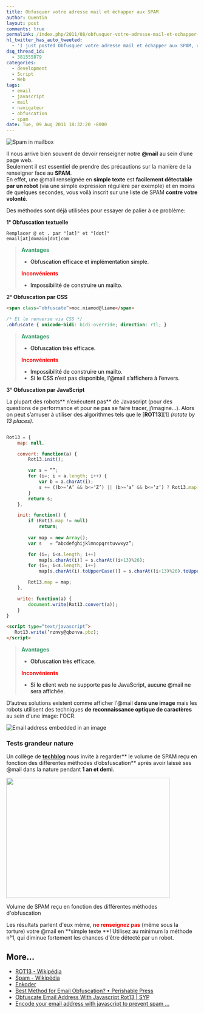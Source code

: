 ```yaml
---
title: Obfusquer votre adresse mail et échapper aux SPAM
author: Quentin
layout: post
comments: true
permalink: /index.php/2011/08/obfusquer-votre-adresse-mail-et-echapper-aux-spam/
hl_twitter_has_auto_tweeted:
  - 'I just posted Obfusquer votre adresse mail et échapper aux SPAM, read it here: http://blog.quentinrousseau.fr/?p=134'
dsq_thread_id:
  - 381555879
categories:
  - development
  - Script
  - Web
tags:
  - email
  - javascript
  - mail
  - navigateur
  - obfuscation
  - spam
date: Tue, 09 Aug 2011 18:32:20 -8000
---
```

![Spam in mailbox](/assets/wp-content/uploads/2011/08/spam-300x199.jpg)

Il nous arrive bien souvent de devoir renseigner notre **@mail** au sein d&rsquo;une page web.  
Seulement il est essentiel de prendre des précautions sur la manière de la renseigner face au **SPAM**.  
En effet, une @mail renseignée en **simple texte** est **facilement détectable par un robot** (via une simple expression régulière par exemple) et en moins de quelques secondes, vous voilà inscrit sur une liste de SPAM **contre votre volonté**.

Des méthodes sont déjà utilisées pour essayer de palier à ce problème:

**<span style="color: #333333;">1°</span> Obfuscation textuelle**

```plain
Remplacer @ et . par "[at]" et "[dot]"
email[at]domain[dot]com
```

> **<span style="color: #339966;">Avantages</span>**
> 
> *   <span style="color: #339966;"><span style="color: #000000;">Obfuscation efficace et implémentation simple.<br /> </span></span>
> 
> **<span style="color: #ff0000;">Inconvénients</span>**
> 
> *   <span style="color: #ff0000;"><span style="color: #000000;">Impossibilité de construire un mailto.</span></span>

**<span style="color: #333333;">2°</span> Obfuscation par CSS**

```html
<span class=“obfuscate”>moc.niamod@liame</span>
```
```css
/* Et le renverse via CSS */
.obfuscate { unicode-bidi: bidi-override; direction: rtl; }
```

> **<span style="color: #339966;">Avantages</span>**
> 
> *   <span style="color: #000000;">Obfuscation très efficace.</span>
> 
> **<span style="color: #ff0000;">Inconvénients</span>**
> 
> *   <span style="color: #000000;">Impossibilité de construire un mailto.</span>
> *   <span style="color: #000000;">Si le CSS n&rsquo;est pas disponible, l&rsquo;@mail s&rsquo;affichera à l&rsquo;envers.<br /> </span>

**<span style="color: #333333;">3°</span> Obfuscation par JavaScript**

La plupart des robots** n&rsquo;exécutent pas** de Javascript (pour des questions de performance et pour ne pas se faire tracer, j&rsquo;imagine&#8230;). Alors on peut s&rsquo;amuser à utiliser des algorithmes tels que le [**ROT13**][1] *(rotate by 13 places)*.

```javascript

Rot13 = {
    map: null,

    convert: function(a) {
        Rot13.init();

        var s = ””;
        for (i=; i < a.length; i++) {
            var b = a.charAt(i);
            s += ((b>=‘A’ && b<=‘Z’) || (b>=‘a’ && b<=‘z’) ? Rot13.map[b] : b);
        }
        return s;
    },

    init: function() {
        if (Rot13.map != null)
            return;
              
        var map = new Array();
        var s   = “abcdefghijklmnopqrstuvwxyz”;

        for (i=; i<s.length; i++)
            map[s.charAt(i)] = s.charAt((i+13)%26);
        for (i=; i<s.length; i++)
            map[s.charAt(i).toUpperCase()] = s.charAt((i+13)%26).toUpperCase();

        Rot13.map = map;
    },

    write: function(a) {
        document.write(Rot13.convert(a));
    }
}

```
```html
<script type=“text/javascript”>
   Rot13.write(’rznvy@qbznva.pbz);
</script>
```

> <span style="color: #339966;"><strong>Avantages</strong></span>
> 
> *   <span style="color: #000000;">Obfuscation très efficace.</span>
> 
> <span style="color: #ff0000;"><strong>Inconvénients</strong></span>
> 
> *   <span style="color: #000000;">Si le client web ne supporte pas le JavaScript, aucune @mail ne sera affichée.</span>

D&rsquo;autres solutions existent comme afficher l'@mail **dans une image** mais les robots utilisent des techniques **de reconnaissance optique de caractères** au sein d'une image: l'OCR.

![Email address embedded in an image](/assets/wp-content/uploads/2011/08/mail.png)

### Tests grandeur nature

Un collège de **<a href="http://techblog.tilllate.com/2008/07/20/ten-methods-to-obfuscate-e-mail-addresses-compared/" target="_blank">techblog</a>** nous invite à regarder** le volume de SPAM reçu en fonction des différentes méthodes d&rsquo;obsfuscation** après avoir laissé ses @mail dans la nature pendant **1 an et demi**.

<div style="width: 440px" class="wp-caption aligncenter">
  <img title="Méthodes d'obfuscation" src="http://techblog.tilllate.com/wp-content/uploads/2008/07/obfuscation_methods.png" alt="" width="430" height="317" /><p class="wp-caption-text">
    Volume de SPAM reçu en fonction des différentes méthodes d'obfuscation
  </p>
</div>

Les résultats parlent d'eux même, **<span style="color: #ff0000;">ne renseignez pas</span>** (même sous la torture) votre @mail en **simple texte **! Utilisez au minimum la méthode n°1, qui diminue fortement les chances d'être détecté par un robot.

## More...

*   <a href="http://fr.wikipedia.org/wiki/ROT13" title="ROT13 - Wikipédia" rel="nofollow">ROT13 - Wikipédia</a>
*   <a href="http://fr.wikipedia.org/wiki/Spam" title="Spam - Wikipédia" rel="nofollow">Spam - Wikipédia</a>
*   <a href="http://hivelogic.com/enkoder/" title="Enkoder" rel="nofollow">Enkoder</a>
*   <a href="http://perishablepress.com/press/2010/08/01/best-method-for-email-obfuscation/" title="Best Method for Email Obfuscation? • Perishable Press" rel="nofollow">Best Method for Email Obfuscation? • Perishable Press</a>
*   <a href="http://scott.yang.id.au/2003/06/obfuscate-email-address-with-javascript-rot13/" title="Obfuscate Email Address With Javascript Rot13 | SYP" rel="nofollow">Obfuscate Email Address With Javascript Rot13 | SYP</a>
*   <a href="http://www.mailtoencoder.com/" title="Encode your email address with javascript to prevent spam ..." rel="nofollow">Encode your email address with javascript to prevent spam ...</a>